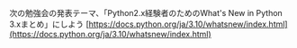 
次の勉強会の発表テーマ、「Python2.x経験者のためのWhat's New in Python 3.xまとめ」にしよう
[https://docs.python.org/ja/3.10/whatsnew/index.html](https://docs.python.org/ja/3.10/whatsnew/index.html)
